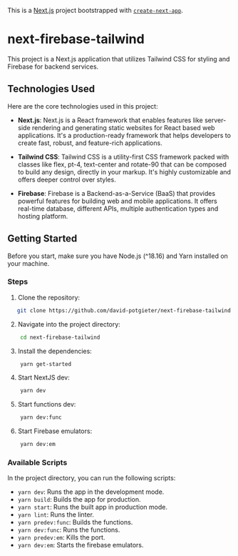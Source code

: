 This is a [Next.js](https://nextjs.org/) project bootstrapped with [`create-next-app`](https://github.com/vercel/next.js/tree/canary/packages/create-next-app).

# next-firebase-tailwind

This project is a Next.js application that utilizes Tailwind CSS for styling and Firebase for backend services.

## Technologies Used

Here are the core technologies used in this project:

- **Next.js**: Next.js is a React framework that enables features like server-side rendering and generating static websites for React based web applications. It's a production-ready framework that helps developers to create fast, robust, and feature-rich applications.

- **Tailwind CSS**: Tailwind CSS is a utility-first CSS framework packed with classes like flex, pt-4, text-center and rotate-90 that can be composed to build any design, directly in your markup. It's highly customizable and offers deeper control over styles.

- **Firebase**: Firebase is a Backend-as-a-Service (BaaS) that provides powerful features for building web and mobile applications. It offers real-time database, different APIs, multiple authentication types and hosting platform.

## Getting Started

Before you start, make sure you have Node.js (^18.16) and Yarn installed on your machine.

### Steps

1. Clone the repository:

```bash
   git clone https://github.com/david-potgieter/next-firebase-tailwind.git
```

2. Navigate into the project directory:

```bash
    cd next-firebase-tailwind
```

3. Install the dependencies:

```bash
    yarn get-started
```

4. Start NextJS dev:

```bash
    yarn dev
```

5. Start functions dev:

```bash
    yarn dev:func
```

6. Start Firebase emulators:

```bash
    yarn dev:em
```

### Available Scripts

In the project directory, you can run the following scripts:

- `yarn dev`: Runs the app in the development mode.
- `yarn build`: Builds the app for production.
- `yarn start`: Runs the built app in production mode.
- `yarn lint`: Runs the linter.
- `yarn predev:func`: Builds the functions.
- `yarn dev:func`: Runs the functions.
- `yarn predev:em`: Kills the port.
- `yarn dev:em`: Starts the firebase emulators.
